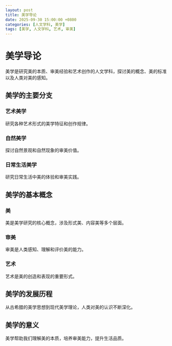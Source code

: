 ```yaml
---
layout: post
title: 美学导论
date: 2025-09-30 15:00:00 +0800
categories: [人文学科, 美学]
tags: [美学, 人文学科, 艺术, 审美]
---
```


# 美学导论

美学是研究美的本质、审美经验和艺术创作的人文学科，探讨美的概念、美的标准以及人类对美的感知。

## 美学的主要分支

### 艺术美学
研究各种艺术形式的美学特征和创作规律。

### 自然美学
探讨自然景观和自然现象的审美价值。

### 日常生活美学
研究日常生活中美的体验和审美实践。

## 美学的基本概念

### 美
美是美学研究的核心概念，涉及形式美、内容美等多个层面。

### 审美
审美是人类感知、理解和评价美的能力。

### 艺术
艺术是美的创造和表现的重要形式。

## 美学的发展历程

从古希腊的美学思想到现代美学理论，人类对美的认识不断深化。

## 美学的意义

美学帮助我们理解美的本质，培养审美能力，提升生活品质。
